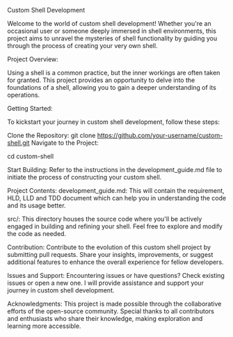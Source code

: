 Custom Shell Development

Welcome to the world of custom shell development! Whether you're an occasional user or someone deeply immersed in shell environments, this project aims to unravel the mysteries of shell functionality by guiding you through the process of creating your very own shell.

Project Overview:

Using a shell is a common practice, but the inner workings are often taken for granted. This project provides an opportunity to delve into the foundations of a shell, allowing you to gain a deeper understanding of its operations.

Getting Started:

To kickstart your journey in custom shell development, follow these steps:

Clone the Repository:
git clone https://github.com/your-username/custom-shell.git
Navigate to the Project:

cd custom-shell

Start Building:
Refer to the instructions in the development_guide.md file to initiate the process of constructing your custom shell.

Project Contents:
development_guide.md: This will contain the requirement, HLD, LLD and TDD document which can help you in understanding the code and its usage better.

src/: This directory houses the source code where you'll be actively engaged in building and refining your shell. Feel free to explore and modify the code as needed.

Contribution:
Contribute to the evolution of this custom shell project by submitting pull requests. Share your insights, improvements, or suggest additional features to enhance the overall experience for fellow developers.

Issues and Support:
Encountering issues or have questions? Check existing issues or open a new one. I will provide assistance and support your journey in custom shell development.

Acknowledgments:
This project is made possible through the collaborative efforts of the open-source community. Special thanks to all contributors and enthusiasts who share their knowledge, making exploration and learning more accessible.
